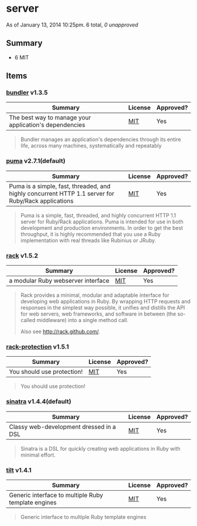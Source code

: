 # server

As of January 13, 2014 10:25pm. 6 total, _0 unapproved_

## Summary
  * 6 MIT



## Items


<a name="bundler"></a>
### [bundler](http://gembundler.com) v1.3.5

| Summary | License | Approved? |
|---------|-------------|---------|
|The best way to manage your application's dependencies|<a href='http://opensource.org/licenses/mit-license'>MIT</a>| Yes |


> Bundler manages an application's dependencies through its entire life, across many machines, systematically and repeatably


<a name="puma"></a>
### [puma](http://puma.io) v2.7.1(default)

| Summary | License | Approved? |
|---------|-------------|---------|
|Puma is a simple, fast, threaded, and highly concurrent HTTP 1.1 server for Ruby/Rack applications|<a href='http://opensource.org/licenses/mit-license'>MIT</a>| Yes |


> Puma is a simple, fast, threaded, and highly concurrent HTTP 1.1 server for Ruby/Rack applications. Puma is intended for use in both development and production environments. In order to get the best throughput, it is highly recommended that you use a  Ruby implementation with real threads like Rubinius or JRuby.


<a name="rack"></a>
### [rack](http://rack.github.com/) v1.5.2

| Summary | License | Approved? |
|---------|-------------|---------|
|a modular Ruby webserver interface|<a href='http://opensource.org/licenses/mit-license'>MIT</a>| Yes |


> Rack provides a minimal, modular and adaptable interface for developing
> web applications in Ruby.  By wrapping HTTP requests and responses in
> the simplest way possible, it unifies and distills the API for web
> servers, web frameworks, and software in between (the so-called
> middleware) into a single method call.
> 
> Also see http://rack.github.com/.



<a name="rack-protection"></a>
### [rack-protection](http://github.com/rkh/rack-protection) v1.5.1

| Summary | License | Approved? |
|---------|-------------|---------|
|You should use protection!|<a href='http://opensource.org/licenses/mit-license'>MIT</a>| Yes |


> You should use protection!


<a name="sinatra"></a>
### [sinatra](http://www.sinatrarb.com/) v1.4.4(default)

| Summary | License | Approved? |
|---------|-------------|---------|
|Classy web-development dressed in a DSL|<a href='http://opensource.org/licenses/mit-license'>MIT</a>| Yes |


> Sinatra is a DSL for quickly creating web applications in Ruby with minimal effort.


<a name="tilt"></a>
### [tilt](http://github.com/rtomayko/tilt/) v1.4.1

| Summary | License | Approved? |
|---------|-------------|---------|
|Generic interface to multiple Ruby template engines|<a href='http://opensource.org/licenses/mit-license'>MIT</a>| Yes |


> Generic interface to multiple Ruby template engines

